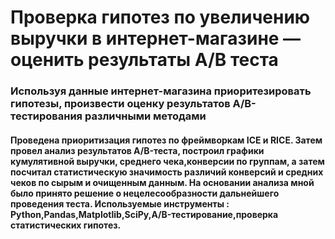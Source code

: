 # Проверка гипотез по увеличению выручки в интернет-магазине — оценить результаты A/B теста
### Используя данные интернет-магазина приоритезировать гипотезы, произвести оценку результатов A/B-тестирования различными методами
#### Проведена приоритизация гипотез по фреймворкам ICE и RICE. Затем провел анализ результатов A/B-теста, построил графики кумулятивной выручки, среднего чека,конверсии по группам, а затем посчитал статистическую значимость различий конверсий и средних чеков по сырым и очищенным данным. На основании анализа мной было принято решение о нецелесообразности дальнейшего проведения теста. Используемые инструменты : Python,Pandas,Matplotlib,SciPy,A/B-тестирование,проверка статистических гипотез.
